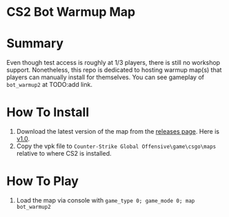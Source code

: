 # CS2 Bot Warmup Map

# Summary
Even though test access is roughly at 1/3 players, there is still no workshop support. Nonetheless, this repo is dedicated to hosting warmup map(s) that players can manually install for themselves. You can see gameplay of `bot_warmup2` at TODO:add link.

# How To Install

1. Download the latest version of the map from the [releases page](https://github.com/matth2k/bot_warmup/releases). Here is [v1.0](https://github.com/matth2k/bot_warmup/releases/download/v1.0/bot_warmup2.vpk).
2. Copy the vpk file to `Counter-Strike Global Offensive\game\csgo\maps` relative to where CS2 is installed.

# How To Play
1. Load the map via console with `game_type 0; game_mode 0; map bot_warmup2`
